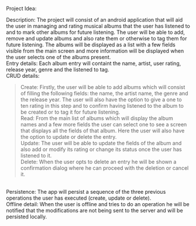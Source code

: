 Project Idea:

Description: The project will consist of an android application that will aid the user in managing and rating musical albums that the user has listened to and to mark other albums for future listening. The user will be able to add, remove and update albums and also rate them or otherwise to tag them for future listening. The albums will be displayed as a list with a few fields visible from the main screen and more information will be displayed when the user selects one of the albums present.<br />
Entry details: Each album entry will containt the name, artist, user rating, release year, genre and the listened to tag.<br />
CRUD details:<br />
> Create: Firstly, the user will be able to add albums which will consist of filling the following fields: the name, the artist name, the genre and the release year. The user will also have the option to give a one to ten rating in this step and to confirm having listened to the album to be created or to tag it for future listening.<br />
> Read: From the main list of albums which will display the album names and a few more fields the user can select one to see a screen that displays all the fields of that album. Here the user will also have the option to update or delete the entry.<br />
> Update: The user will be able to update the fields of the album and also add or modify its rating or change its status once the user has listened to it.<br />
> Delete: When the user opts to delete an entry he will be shown a confirmation dialog where he can proceed with the deletion or cancel it.<br />
<br />
Persistence: The app will persist a sequence of the three previous operations the user has executed (create, update or delete).<br />
Offline detail: When the user is offline and tries to do an operation he will be notified that the modifications are not being sent to the server and will be persisted locally.
